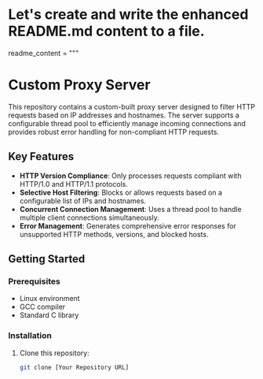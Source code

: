 # Let's create and write the enhanced README.md content to a file.

readme_content = """
# Custom Proxy Server

This repository contains a custom-built proxy server designed to filter HTTP requests based on IP addresses and hostnames. The server supports a configurable thread pool to efficiently manage incoming connections and provides robust error handling for non-compliant HTTP requests.

## Key Features

- **HTTP Version Compliance**: Only processes requests compliant with HTTP/1.0 and HTTP/1.1 protocols.
- **Selective Host Filtering**: Blocks or allows requests based on a configurable list of IPs and hostnames.
- **Concurrent Connection Management**: Uses a thread pool to handle multiple client connections simultaneously.
- **Error Management**: Generates comprehensive error responses for unsupported HTTP methods, versions, and blocked hosts.

## Getting Started

### Prerequisites

- Linux environment
- GCC compiler
- Standard C library

### Installation

1. Clone this repository:
   ```bash
   git clone [Your Repository URL]
